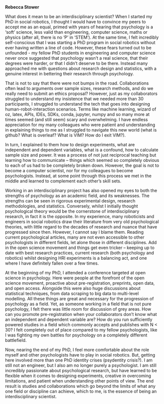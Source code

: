 **Rebecca Stower**

What does it mean to be an interdisciplinary scientist? When I started my PhD in social robotics, I thought I would have to convince my peers to accept me as an equal, primed with years of hearing that psychology is a ‘soft’ science, less valid than engineering, computer science, maths or physics (after all, there is no ‘P’ in ‘STEM’). At the same time, I felt incredibly self-conscious that I was starting a PhD program in social robotics without ever having written a line of code. However, these fears turned out to be unfounded - my fellow PhD students in engineering and computer science never once suggested that psychology wasn’t a real science, that their degrees were harder, or that I didn’t deserve to be there. Instead many approached me with questions about research design and statistics, with a genuine interest in bettering their research through psychology. 

That is not to say that there were not bumps in the road. Collaborations often lead to arguments over sample sizes, research methods, and do we really need to submit an ethics proposal? However, just as my collaborators struggled to understand my insistence that we needed more than 30 participants, I struggled to understand the tech that goes into designing human-robot-interaction scenarios. Terms like machine learning, wizard of oz, latex, APIs, IDEs, SDKs, conda, jupyter, numpy and so many more at times seemed (and still seem) scary and overwhelming. I have endless appreciation for my many colleagues who were patient and understanding in explaining things to me as I struggled to navigate this new world (what is github? What is overleaf? What is VIM? How do I exit VIM?). 

In turn, I explained to them how to design experiments, what are independent and dependent variables, what is a confound, how to calculate sample size and power. It was a process of not just reciprocal teaching but learning how to communicate – things which seemed so completely obvious to each of us had to be completely broken down.  However, the goal is not to become a computer scientist, nor for my colleagues to become psychologists. Instead, at some point through this process we met in the middle and learned to complement each other’s skill sets. 

Working in an interdisciplinary project has also opened my eyes to both the strengths of psychology as an academic field, and its weaknesses. The strengths can be seen in rigorous experimental design, research methodologies, and statistics. Conversely, whilst I initially thought psychological theory would be the cornerstone of interdisciplinary research, in fact it is the opposite. In my experience, many roboticists and engineers in social robotics draw their literature from very old psychological theories, with little regard to the decades of research and nuance that have progressed since then.  However, I cannot say I blame them. Reading current psychological articles, many are not even accessible to other psychologists in different fields, let alone those in different disciplines. Add in the open science movement and things get even tricker – keeping up to date with best research practices, current research (both psychology and robotics) whilst designing HRI experiments is a balancing act, and one where I have definitely fallen over a few times.  

At the beginning of my PhD, I attended a conference targeted at open science in psychology. Here were people at the forefront of the open science movement, proactive about pre-registration, preprints, open data, and open access. Alongside this were also huge discussions about statistical techniques, from data scraping to big data to multi-level modelling. All these things are great and necessary for the progression of psychology as a field. Yet, as someone working in a field that is not pure psychology, I felt there was little room for discussion of grey areas. How can you promote pre-registration when your collaborators don’t know what an independent and dependent variable are? How do you run sufficiently powered studies in a field which commonly accepts and publishes with N < 30? I felt completely out of place compared to my fellow psychologists, like I was fighting my own battles for psychology on a completely different battlefield. 

Now, nearing the end of my PhD, I feel more comfortable about the role myself and other psychologists have to play in social robotics. But, getting here involved more than one PhD identity crises (psydentity crisis?). I am still not an engineer, but I also am no longer purely a psychologist. I am still incredibly passionate about psychological research, but have learned to be flexible when it comes to designing experiments, creative in overcoming limitations, and patient when understanding other points of view. The end result is studies and collaborations which go beyond the limits of what any one field or discipline can achieve, which to me, is the essence of being an interdisciplinary scientist. 

